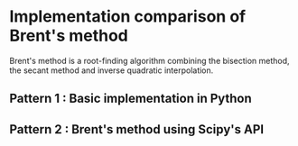 # Implementation comparison of Brent's method 
Brent's method is a root-finding algorithm combining the bisection method, the secant method and inverse quadratic interpolation.

## Pattern 1 : Basic implementation in Python

## Pattern 2 : Brent's method using Scipy's API
